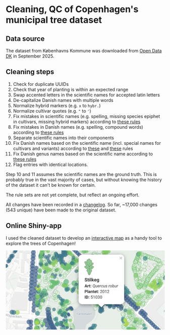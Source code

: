 # Cleaning, QC of Copenhagen's municipal tree dataset

## Data source

The dataset from Københavns Kommune was downloaded from [Open Data DK](https://www.opendata.dk/city-of-copenhagen/trae-basis-kommunale-traeer) in September 2025.

## Cleaning steps

1. Check for duplicate UUIDs
2. Check that year of planting is within an expected range
3. Swap accented letters in the scientific names for accepted latin letters
4. De-capitalize Danish names with multiple words
5. Normalize hybrid markers (e.g. `x` to `hybr.`)
6. Normalize cultivar quotes (e.g. `"` to `'`)
7. Fix mistakes in scientific names (e.g. spelling, missing species epiphet in cultivars, missing hybrid markers) according to [these rules](rules/latin_rules.csv)
8. Fix mistakes in Danish names (e.g. spelling, compound words) according to [these rules](rules/da_rules.csv)
9. Separate scientific names into their components
10. Fix Danish names based on the scientific name (incl. special names for cultivars and variants) according to [these](rules/latin_da_map.csv) and [these](rules/latin_da_map_malus.csv) rules
11. Fix Danish genus names based on the scientific name according to [these rules](rules/genus_dict.csv)
12. Flag entries with identical locations.

Step 10 and 11 assumes the scientific names are the ground truth. This is probably true in the vast majority of cases, but without knowing the history of the dataset it can't be known for certain.

The rule sets are not yet complete, but reflect an ongoing effort.

All changes have been recorded in a [changelog](output/). So far, ~17,000 changes (543 unique) have been made to the original dataset.


## Online Shiny-app

I used the cleaned dataset to develop an [interactive map](https://ktbaek.shinyapps.io/treemap_basic/) as a handy tool to explore the trees of Copenhagen!

![App image](app_screenshot.png)
